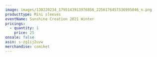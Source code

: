 ```yaml
---
image: images/130220234_1795143913976856_2256176457336995046_n.png
producttype: Mini sleeves
eventName: Sunshine Creation 2021 Winter
pricings:
  - quantity: 1
    price: 25
onsale: false
asin: s-zg1ij2uvw
merchandise: comiket
---
```


